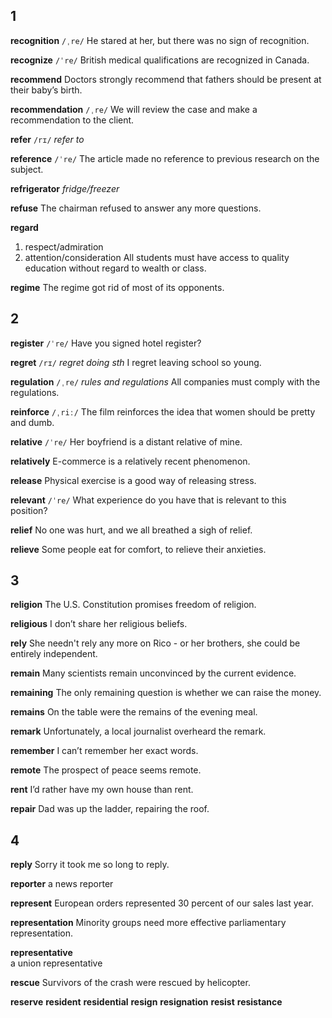 ## 1
**recognition** 
`/ˌre/`
He stared at her, but there was no sign of recognition.

**recognize** 
`/ˈre/`
British medical qualifications are recognized in Canada.

**recommend** 
Doctors strongly recommend that fathers should be present at their baby’s birth.

**recommendation** 
`/ˌre/`
We will review the case and make a recommendation to the client.

**refer** 
`/rɪ/`
*refer to*

**reference** 
`/ˈre/`
The article made no reference to previous research on the subject.

**refrigerator** 
*fridge/freezer*

**refuse** 
The chairman refused to answer any more questions.

**regard** 
1. respect/admiration
2. attention/consideration
All students must have access to quality education without regard to wealth or class.

**regime** 
The regime got rid of most of its opponents.

## 2
**register** 
`/ˈre/`
Have you signed hotel register?

**regret** 
`/rɪ/`
*regret doing sth*
I regret leaving school so young.

**regulation** 
`/ˌre/`
*rules and regulations* 
All companies must comply with the regulations.

**reinforce** 
`/ˌriː/`
The film reinforces the idea that women should be pretty and dumb.

**relative** 
`/ˈre/`
Her boyfriend is a distant relative of mine.

**relatively** 
E-commerce is a relatively recent phenomenon.

**release** 
Physical exercise is a good way of releasing stress.

**relevant** 
`/ˈre/`
What experience do you have that is relevant to this position?

**relief** 
No one was hurt, and we all breathed a sigh of relief.

**relieve** 
Some people eat for comfort, to relieve their anxieties.

## 3
**religion** 
The U.S. Constitution promises freedom of religion.

**religious** 
I don’t share her religious beliefs.

**rely** 
She needn't rely any more on Rico - or her brothers, she could be entirely independent.

**remain** 
Many scientists remain unconvinced by the current evidence.

**remaining** 
The only remaining question is whether we can raise the money.

**remains** 
On the table were the remains of the evening meal.

**remark** 
Unfortunately, a local journalist overheard the remark.

**remember** 
I can’t remember her exact words.

**remote** 
The prospect of peace seems remote.

**rent** 
I’d rather have my own house than rent.

**repair** 
Dad was up the ladder, repairing the roof.

## 4
**reply**
Sorry it took me so long to reply.

**reporter** 
a news reporter

**represent** 
European orders represented 30 percent of our sales last year.

**representation** 
 Minority groups need more effective parliamentary representation.

**representative**  
a union representative

**rescue** 
Survivors of the crash were rescued by helicopter.

**reserve** 
**resident** 
**residential** 
**resign**
**resignation** 
**resist** 
**resistance** 